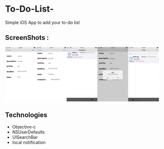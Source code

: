 # To-Do-List-
Simple iOS App to add your to-do list 

## ScreenShots :
![alt text](https://github.com/AmmarAliSayed/To-Do-List-/blob/main/screenshots/mergePic.jpg)
## Technologies
* Objective-c 
* NSUserDefaults 
*  UISearchBar
*  local notification
